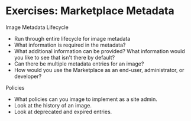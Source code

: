 
Exercises: Marketplace Metadata
===============================

Image Metadata Lifecycle
  * Run through entire lifecycle for image metadata
  * What information is required in the metadata? 
  * What additional information can be provided?  What information
  would you like to see that isn't there by default? 
  * Can there be multiple metadata entries for an image? 
  * How would you use the Marketplace as an end-user, administrator,
  or developer? 

Policies
  * What policies can you image to implement as a site admin.
  * Look at the history of an image. 
  * Look at deprecated and expired entries. 

